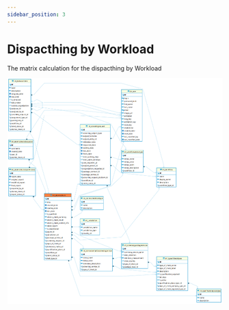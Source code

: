 ```yaml
---
sidebar_position: 3
---
```


# Dispacthing by Workload

The matrix calculation for the dispacthing by Workload

![alt text](<../../../../../../../../../static/img/prismaenterprise - int_atomiccheck.png>)
